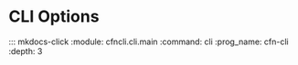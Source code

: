 # CLI Options

::: mkdocs-click
    :module: cfncli.cli.main
    :command: cli
    :prog_name: cfn-cli
    :depth: 3
